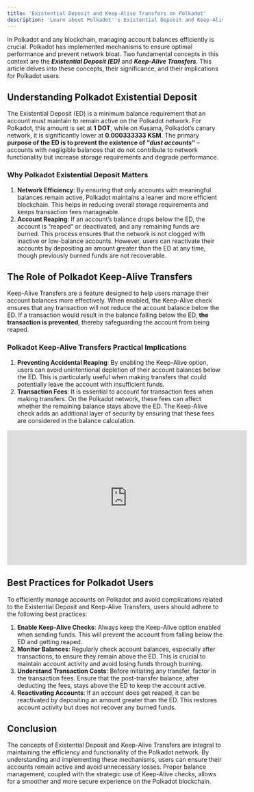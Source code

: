 ```yaml
---
title: 'Existential Deposit and Keep-Alive Transfers on Polkadot'
description: 'Learn about Polkadot''s Existential Deposit and Keep-Alive Transfers to manage account balances efficiently and prevent network bloat.'
---
```

In Polkadot and any blockchain, managing account balances efficiently is crucial. Polkadot has implemented mechanisms to ensure optimal performance and prevent network bloat. Two fundamental concepts in this context are the ***Existential Deposit (ED)*** and ***Keep-Alive Transfers***. This article delves into these concepts, their significance, and their implications for Polkadot users.

Understanding Polkadot Existential Deposit
------------------------------------------

The Existential Deposit (ED) is a minimum balance requirement that an account must maintain to remain active on the Polkadot network. For Polkadot, this amount is set at **1 DOT**, while on Kusama, Polkadot’s canary network, it is significantly lower at **0.000333333 KSM**. The primary **purpose of the ED is to prevent the existence of “*dust accounts*“** – accounts with negligible balances that do not contribute to network functionality but increase storage requirements and degrade performance.

### Why Polkadot Existential Deposit Matters

1. **Network Efficiency**: By ensuring that only accounts with meaningful balances remain active, Polkadot maintains a leaner and more efficient blockchain. This helps in reducing overall storage requirements and keeps transaction fees manageable.
2. **Account Reaping**: If an account’s balance drops below the ED, the account is “reaped” or deactivated, and any remaining funds are burned. This process ensures that the network is not clogged with inactive or low-balance accounts. However, users can reactivate their accounts by depositing an amount greater than the ED at any time, though previously burned funds are not recoverable.

The Role of Polkadot Keep-Alive Transfers
-----------------------------------------

Keep-Alive Transfers are a feature designed to help users manage their account balances more effectively. When enabled, the Keep-Alive check ensures that any transaction will not reduce the account balance below the ED. If a transaction would result in the balance falling below the ED, **the transaction is prevented**, thereby safeguarding the account from being reaped.

### Polkadot Keep-Alive Transfers Practical Implications

1. **Preventing Accidental Reaping**: By enabling the Keep-Alive option, users can avoid unintentional depletion of their account balances below the ED. This is particularly useful when making transfers that could potentially leave the account with insufficient funds.
2. **Transaction Fees**: It is essential to account for transaction fees when making transfers. On the Polkadot network, these fees can affect whether the remaining balance stays above the ED. The Keep-Alive check adds an additional layer of security by ensuring that these fees are considered in the balance calculation.

<iframe allowfullscreen="allowfullscreen" frameborder="0" height="315" src="https://www.youtube.com/embed/mgPHVztHJWk?si=4XyjCzeLwsQUvxnW" title="YouTube video player" width="560"></iframe>

Best Practices for Polkadot Users
---------------------------------

To efficiently manage accounts on Polkadot and avoid complications related to the Existential Deposit and Keep-Alive Transfers, users should adhere to the following best practices:

1. **Enable Keep-Alive Checks**: Always keep the Keep-Alive option enabled when sending funds. This will prevent the account from falling below the ED and getting reaped.
2. **Monitor Balances**: Regularly check account balances, especially after transactions, to ensure they remain above the ED. This is crucial to maintain account activity and avoid losing funds through burning.
3. **Understand Transaction Costs**: Before initiating any transfer, factor in the transaction fees. Ensure that the post-transfer balance, after deducting the fees, stays above the ED to keep the account active.
4. **Reactivating Accounts**: If an account does get reaped, it can be reactivated by depositing an amount greater than the ED. This restores account activity but does not recover any burned funds.

Conclusion
----------

The concepts of Existential Deposit and Keep-Alive Transfers are integral to maintaining the efficiency and functionality of the Polkadot network. By understanding and implementing these mechanisms, users can ensure their accounts remain active and avoid unnecessary losses. Proper balance management, coupled with the strategic use of Keep-Alive checks, allows for a smoother and more secure experience on the Polkadot blockchain.